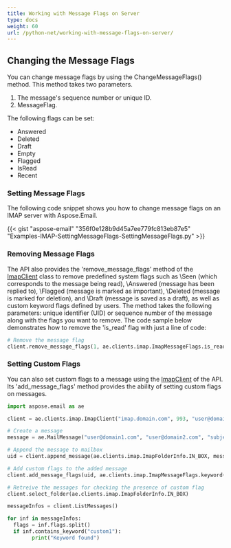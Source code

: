 ```yaml
---
title: Working with Message Flags on Server
type: docs
weight: 60
url: /python-net/working-with-message-flags-on-server/
---
```



## **Changing the Message Flags**
You can change message flags by using the ChangeMessageFlags() method. This method takes two parameters.

1. The message's sequence number or unique ID.
1. MessageFlag.

The following flags can be set:

- Answered
- Deleted
- Draft
- Empty
- Flagged
- IsRead
- Recent
### **Setting Message Flags**
The following code snippet shows you how to change message flags on an IMAP server with Aspose.Email.



{{< gist "aspose-email" "356f0e128b9d45a7ee779fc813eb87e5" "Examples-IMAP-SettingMessageFlags-SettingMessageFlags.py" >}}

### **Removing Message Flags**

The API also provides the 'remove_message_flags' method of the [ImapClient](https://reference.aspose.com/email/python-net/aspose.email.clients.imap/imapclient/#imapclient-class) class to remove predefined system flags such as \Seen (which corresponds to the message being read), \Answered (message has been replied to), \Flagged (message is marked as important), \Deleted (message is marked for deletion), and \Draft (message is saved as a draft), as well as custom keyword flags defined by users. The method takes the following parameters: unique identifier (UID) or sequence number of the message along with the flags you want to remove. The code sample below demonstrates how to remove the 'is_read' flag with just a line of code:

```py
# Remove the message flag
client.remove_message_flags(1, ae.clients.imap.ImapMessageFlags.is_read)
```
### **Setting Custom Flags**
You can also set custom flags to a message using the [ImapClient](https://reference.aspose.com/email/python-net/aspose.email.clients.imap/imapclient/#imapclient-class) of the API. Its 'add_message_flags' method provides the ability of setting custom flags on messages.

```py
import aspose.email as ae

client = ae.clients.imap.ImapClient("imap.domain.com", 993, "user@domain.com", "pwd", ae.clients.SecurityOptions.SSL_IMPLICIT)

# Create a message
message = ae.MailMessage("user@domain1.com", "user@domain2.com", "subject", "message")

# Append the message to mailbox
uid = client.append_message(ae.clients.imap.ImapFolderInfo.IN_BOX, message)

# Add custom flags to the added message
client.add_message_flags(uid, ae.clients.imap.ImapMessageFlags.keyword("custom1") | ae.clients.imap.ImapMessageFlags.keyword("custom1_0"))

# Retreive the messages for checking the presence of custom flag
client.select_folder(ae.clients.imap.ImapFolderInfo.IN_BOX)

messageInfos = client.ListMessages()

for inf in messageInfos:
  flags = inf.flags.split()
  if inf.contains_keyword("custom1"):
        print("Keyword found")
```
